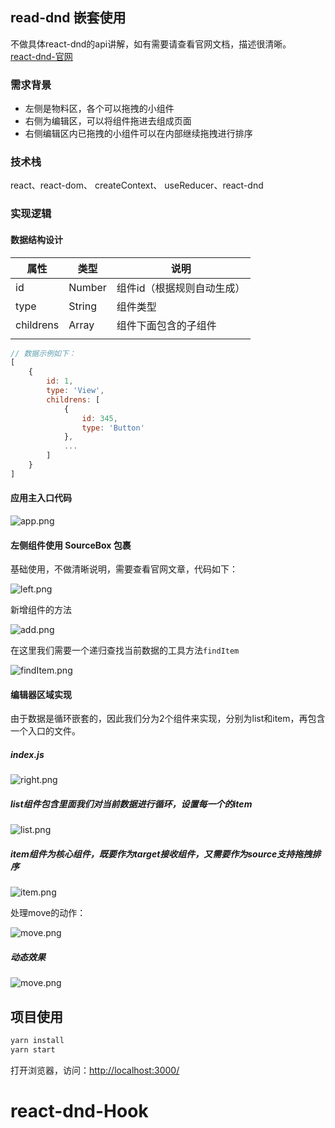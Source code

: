 ## read-dnd 嵌套使用

不做具体react-dnd的api讲解，如有需要请查看官网文档，描述很清晰。  
[react-dnd-官网](https://react-dnd.github.io/react-dnd/docs/tutorial)

### 需求背景

- 左侧是物料区，各个可以拖拽的小组件
- 右侧为编辑区，可以将组件拖进去组成页面
- 右侧编辑区内已拖拽的小组件可以在内部继续拖拽进行排序

### 技术栈  
react、react-dom、 createContext、 useReducer、react-dnd

### 实现逻辑
#### 数据结构设计

| 属性        | 类型     | 说明             |
| --------- | ------ | -------------- |
| id        | Number | 组件id（根据规则自动生成） |
| type      | String | 组件类型           |
| childrens | Array  | 组件下面包含的子组件     |
|           |        |                |

```javascript
// 数据示例如下：
[
    {
        id: 1,
        type: 'View',
        childrens: [
            {
                id: 345,
                type: 'Button'
            },
            ...
        ]
    }
]
```

#### 应用主入口代码

![app.png](https://github.com/silence717/react-dnd-drag-demo/blob/master/images/app.png)
#### 左侧组件使用 SourceBox 包裹

基础使用，不做清晰说明，需要查看官网文章，代码如下：

![left.png](https://github.com/silence717/react-dnd-drag-demo/blob/master/images/left.png)

新增组件的方法

![add.png](https://github.com/silence717/react-dnd-drag-demo/blob/master/images/add.png)

在这里我们需要一个递归查找当前数据的工具方法`findItem`

![findItem.png](https://github.com/silence717/react-dnd-drag-demo/blob/master/images/findItem.png)

#### 编辑器区域实现

由于数据是循环嵌套的，因此我们分为2个组件来实现，分别为list和item，再包含一个入口的文件。

##### index.js

![right.png](https://github.com/silence717/react-dnd-drag-demo/blob/master/images/right.png)

##### list组件包含里面我们对当前数据进行循环，设置每一个的item

![list.png](https://github.com/silence717/react-dnd-drag-demo/blob/master/images/list.png)

##### item组件为核心组件，既要作为target接收组件，又需要作为source支持拖拽排序

![item.png](https://github.com/silence717/react-dnd-drag-demo/blob/master/images/item.png)

处理move的动作：

![move.png](https://github.com/silence717/react-dnd-drag-demo/blob/master/images/move.png)

##### 动态效果
![move.png](https://github.com/silence717/react-dnd-drag-demo/blob/master/images/move.png)
## 项目使用
```bash
yarn install
yarn start
```
打开浏览器，访问：[http://localhost:3000/](http://localhost:3000/)


# react-dnd-Hook

